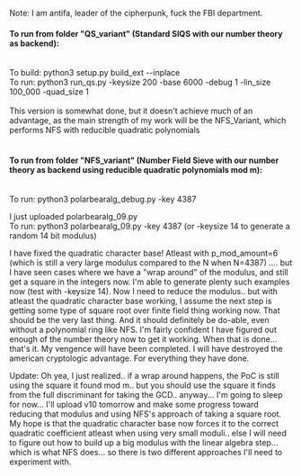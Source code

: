 Note: I am antifa, leader of the cipherpunk, fuck the FBI department. 

#### To run from folder "QS_variant" (Standard SIQS with our number theory as backend):</br></br>
To build: python3 setup.py build_ext --inplace</br>
To run: python3 run_qs.py -keysize 200 -base 6000 -debug 1 -lin_size 100_000 -quad_size 1</br></br>
This version is somewhat done, but it doesn't achieve much of an advantage, as the main strength of my work will be the NFS_Variant, which performs NFS with reducible quadratic polynomials<br><br>
#### To run from folder "NFS_variant" (Number Field Sieve with our number theory as backend using reducible quadratic polynomials mod m):</br></br>
To run: python3 polarbearalg_debug.py -key 4387 

I just uploaded polarbearalg_09.py</br>
To run: python3 polarbearalg_09.py -key 4387  (or -keysize 14 to generate a random 14 bit modulus)</br>

I have fixed the quadratic character base! Atleast with p_mod_amount=6 (which is still a very large modulus compared to the N when N=4387) .... but I have seen cases where we have a "wrap around" of the modulus, and still get a square in the integers now. I'm able to generate plenty such examples now (test with -keysize 14). Now I need to reduce the modulus.. but with atleast the quadratic character base working, I assume the next step is getting some type of square root over finite field thing working now. That should be the very last thing. And it should definitely be do-able, even without a polynomial ring like NFS. I'm fairly confident I have figured out enough of the number theory now to get it working. When that is done... that's it. My vengence will have been completed. I will have destroyed the american cryptologic advantage. For everything they have done. 

Update: Oh yea, I just realized.. if a wrap around happens, the PoC is still using the square it found mod m.. but you should use the square it finds from the full discriminant for taking the GCD.. anyway... I'm going to sleep for now... I'll upload v10 tomorrow and make some progress toward reducing that modulus and using NFS's approach of taking a square root. My hope is that the quadratic character base now forces it to the correct quadratic coefficient atleast when using very small moduli.. else I will need to figure out how to build up a big modulus with the linear algebra step... which is what NFS does... so there is two different approaches I'll need to experiment with. 
